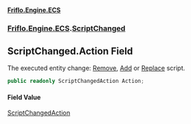 #### [Friflo.Engine.ECS](index.md#'index')
### [Friflo.Engine.ECS](Friflo.Engine.ECS.md#'Friflo.Engine.ECS').[ScriptChanged](ScriptChanged.md#'Friflo.Engine.ECS.ScriptChanged')

## ScriptChanged.Action Field

The executed entity change: [Remove](ScriptChangedAction.md#Friflo.Engine.ECS.ScriptChangedAction.Remove#'Friflo.Engine.ECS.ScriptChangedAction.Remove'),
            [Add](ScriptChangedAction.md#Friflo.Engine.ECS.ScriptChangedAction.Add#'Friflo.Engine.ECS.ScriptChangedAction.Add') or [Replace](ScriptChangedAction.md#Friflo.Engine.ECS.ScriptChangedAction.Replace#'Friflo.Engine.ECS.ScriptChangedAction.Replace') script.

```csharp
public readonly ScriptChangedAction Action;
```

#### Field Value
[ScriptChangedAction](ScriptChangedAction.md#'Friflo.Engine.ECS.ScriptChangedAction')